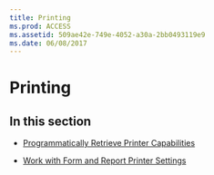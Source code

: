 ```yaml
---
title: Printing
ms.prod: ACCESS
ms.assetid: 509ae42e-749e-4052-a30a-2bb0493119e9
ms.date: 06/08/2017
---
```



# Printing

## In this section


- [Programmatically Retrieve Printer Capabilities](programmatically-retrieve-printer-capabilities.md)
    
- [Work with Form and Report Printer Settings](work-with-form-and-report-printer-settings.md)
    

